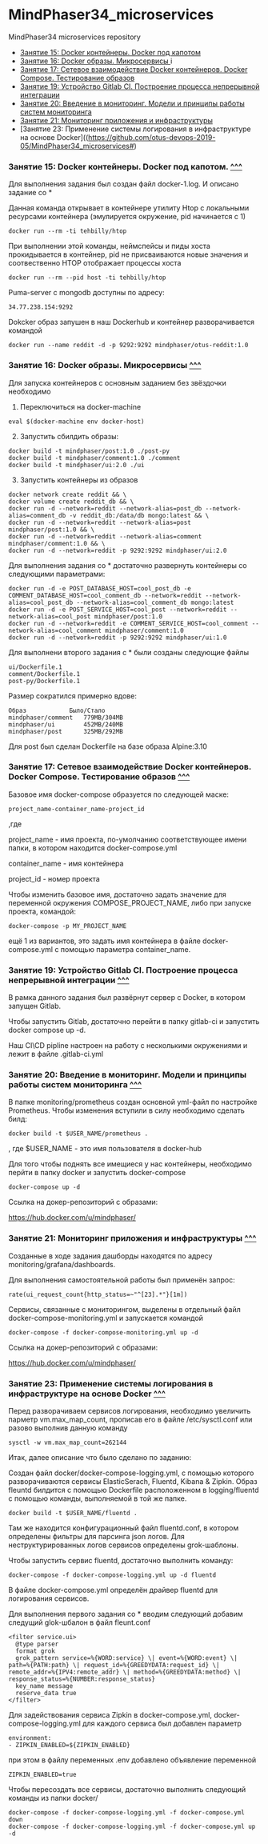 <a id="top"></a>
# MindPhaser34_microservices
MindPhaser34 microservices repository

- [Занятие 15: Docker контейнеры. Docker под капотом](https://github.com/otus-devops-2019-05/MindPhaser34_microservices#%D0%B7%D0%B0%D0%BD%D1%8F%D1%82%D0%B8%D0%B5-15-docker-%D0%BA%D0%BE%D0%BD%D1%82%D0%B5%D0%B9%D0%BD%D0%B5%D1%80%D1%8B-docker-%D0%BF%D0%BE%D0%B4-%D0%BA%D0%B0%D0%BF%D0%BE%D1%82%D0%BE%D0%BC)
- [Занятие 16: Docker образы. Микросервисы ](https://github.com/otus-devops-2019-05/MindPhaser34_microservices/#%D0%B7%D0%B0%D0%BD%D1%8F%D1%82%D0%B8%D0%B5-16-docker-%D0%BE%D0%B1%D1%80%D0%B0%D0%B7%D1%8B-%D0%BC%D0%B8%D0%BA%D1%80%D0%BE%D1%81%D0%B5%D1%80%D0%B2%D0%B8%D1%81%D1%8B)i
- [Занятие 17: Сетевое взаимодействие Docker контейнеров. Docker Compose. Тестирование образов](https://github.com/otus-devops-2019-05/MindPhaser34_microservices#%D0%B7%D0%B0%D0%BD%D1%8F%D1%82%D0%B8%D0%B5-17-%D1%81%D0%B5%D1%82%D0%B5%D0%B2%D0%BE%D0%B5-%D0%B2%D0%B7%D0%B0%D0%B8%D0%BC%D0%BE%D0%B4%D0%B5%D0%B9%D1%81%D1%82%D0%B2%D0%B8%D0%B5-docker-%D0%BA%D0%BE%D0%BD%D1%82%D0%B5%D0%B9%D0%BD%D0%B5%D1%80%D0%BE%D0%B2-docker-compose-%D1%82%D0%B5%D1%81%D1%82%D0%B8%D1%80%D0%BE%D0%B2%D0%B0%D0%BD%D0%B8%D0%B5-%D0%BE%D0%B1%D1%80%D0%B0%D0%B7%D0%BE%D0%B2)
- [Занятие 19: Устройство Gitlab CI. Построение процесса непрерывной интеграции](https://github.com/otus-devops-2019-05/MindPhaser34_microservices#%D0%B7%D0%B0%D0%BD%D1%8F%D1%82%D0%B8%D0%B5-19-%D1%83%D1%81%D1%82%D1%80%D0%BE%D0%B9%D1%81%D1%82%D0%B2%D0%BE-gitlab-ci-%D0%BF%D0%BE%D1%81%D1%82%D1%80%D0%BE%D0%B5%D0%BD%D0%B8%D0%B5-%D0%BF%D1%80%D0%BE%D1%86%D0%B5%D1%81%D1%81%D0%B0-%D0%BD%D0%B5%D0%BF%D1%80%D0%B5%D1%80%D1%8B%D0%B2%D0%BD%D0%BE%D0%B9-%D0%B8%D0%BD%D1%82%D0%B5%D0%B3%D1%80%D0%B0%D1%86%D0%B8%D0%B8)
- [Занятие 20: Введение в мониторинг. Модели и принципы работы систем мониторинга](https://github.com/otus-devops-2019-05/MindPhaser34_microservices#%D0%B7%D0%B0%D0%BD%D1%8F%D1%82%D0%B8%D0%B5-20-%D0%B2%D0%B2%D0%B5%D0%B4%D0%B5%D0%BD%D0%B8%D0%B5-%D0%B2-%D0%BC%D0%BE%D0%BD%D0%B8%D1%82%D0%BE%D1%80%D0%B8%D0%BD%D0%B3-%D0%BC%D0%BE%D0%B4%D0%B5%D0%BB%D0%B8-%D0%B8-%D0%BF%D1%80%D0%B8%D0%BD%D1%86%D0%B8%D0%BF%D1%8B-%D1%80%D0%B0%D0%B1%D0%BE%D1%82%D1%8B-%D1%81%D0%B8%D1%81%D1%82%D0%B5%D0%BC-%D0%BC%D0%BE%D0%BD%D0%B8%D1%82%D0%BE%D1%80%D0%B8%D0%BD%D0%B3%D0%B0)
- [Занятие 21: Мониторинг приложения и инфраструктуры](https://github.com/otus-devops-2019-05/MindPhaser34_microservices#%D0%B7%D0%B0%D0%BD%D1%8F%D1%82%D0%B8%D0%B5-21-%D0%BC%D0%BE%D0%BD%D0%B8%D1%82%D0%BE%D1%80%D0%B8%D0%BD%D0%B3-%D0%BF%D1%80%D0%B8%D0%BB%D0%BE%D0%B6%D0%B5%D0%BD%D0%B8%D1%8F-%D0%B8-%D0%B8%D0%BD%D1%84%D1%80%D0%B0%D1%81%D1%82%D1%80%D1%83%D0%BA%D1%82%D1%83%D1%80%D1%8B-)
- [Занятие 23: Применение системы логирования в инфраструктуре на основе Docker]((https://github.com/otus-devops-2019-05/MindPhaser34_microservices#)

### Занятие 15: Docker контейнеры. Docker под капотом. <a href="#top">^^^</a>

Для выполнения задания был создан файл docker-1.log. И описано задание со *

Данная команда открывает в контейнере утилиту Htop с локальными ресурсами контейнера (эмулируется окружение, pid начинается с 1)
```shell
docker run --rm -ti tehbilly/htop
```
При выполнении этой команды, неймспейсы и пиды хоста прокидывается в контейнер, pid не присваиваются новые значения и соотвественно HTOP отображает процессы хоста
```shell
docker run --rm --pid host -ti tehbilly/htop
```
Puma-server с mongodb доступны по адресу:
```shell
34.77.238.154:9292
```
Dokcker образ запушен в наш Dockerhub и контейнер разворачивается командой
```shell
docker run --name reddit -d -p 9292:9292 mindphaser/otus-reddit:1.0
```

### Занятие 16: Docker образы. Микросервисы <a href="#top">^^^</a>

Для запуска контейнеров с основным заданием без звёздочки необходимо
1. Переключиться на docker-machine
```shell
eval $(docker-machine env docker-host)
```
2. Запустить сбилдить образы:
```shell
docker build -t mindphaser/post:1.0 ./post-py
docker build -t mindphaser/comment:1.0 ./comment
docker build -t mindphaser/ui:2.0 ./ui
```
3. Запустить контейнеры из образов
```shell
docker network create reddit && \
docker volume create reddit_db && \
docker run -d --network=reddit --network-alias=post_db --network-alias=comment_db -v reddit_db:/data/db mongo:latest && \
docker run -d --network=reddit --network-alias=post mindphaser/post:1.0 && \
docker run -d --network=reddit --network-alias=comment mindphaser/comment:1.0 && \
docker run -d --network=reddit -p 9292:9292 mindphaser/ui:2.0
```

Для выполнения задания со * достаточно развернуть контейнеры со следующими параметрами:
```shell
docker run -d -e POST_DATABASE_HOST=cool_post_db -e COMMENT_DATABASE_HOST=cool_comment_db --network=reddit --network-alias=cool_post_db --network-alias=cool_comment_db mongo:latest
docker run -d -e POST_SERVICE_HOST=cool_post --network=reddit --network-alias=cool_post mindphaser/post:1.0
docker run -d --network=reddit -e COMMENT_SERVICE_HOST=cool_comment --network-alias=cool_comment mindphaser/comment:1.0
docker run -d --network=reddit -p 9292:9292 mindphaser/ui:1.0
```
Для выполнени второго задания с * были созданы следующие файлы
```shell
ui/Dockerfile.1
comment/Dockerfile.1
post-py/Dockerfile.1
```

Размер сократился примерно вдове: 
```shell
Образ		     Было/Стало
mindphaser/comment   779MB/304MB
mindphaser/ui        452MB/240MB
mindphaser/post	     325MB/292MB
```

Для post был сделан Dockerfile на базе образа Alpine:3.10

### Занятие 17: Сетевое взаимодействие Docker контейнеров. Docker Compose. Тестирование образов <a href="#top">^^^</a>

Базовое имя docker-compose образуется по следующей маске:
```shell
project_name-container_name-project_id
``` 
,где

project_name - имя проекта, по-умолчанию соответствующее имени папки, в котором находится docker-compose.yml

container_name - имя контейнера

project_id - номер проекта


Чтобы изменить базовое имя, достаточно задать значение для переменной окружения COMPOSE_PROJECT_NAME, либо при запуске проекта, командой:
```shell
docker-compose -p MY_PROJECT_NAME
```
ещё 1 из вариантов, это задать имя контейнера в файлe docker-compose.yml с помощью параметра container_name.

### Занятие 19: Устройство Gitlab CI. Построение процесса непрерывной интеграции <a href="#top">^^^</a>

В рамка данного задания был развёрнут сервер с Docker, в котором запущен Gitlab. 

Чтобы запустить Gitlab, достаточно перейти в папку gitlab-ci и запустить docker compose up -d.

Наш CI\CD pipline настроен на работу с несколькими окружениями и лежит в файле .gitlab-ci.yml

### Занятие 20: Введение в мониторинг. Модели и принципы работы систем мониторинга <a href="#top">^^^</a>

В папке monitoring/prometheus создан основной yml-файл по настройке Prometheus. Чтобы изменения вступили в силу необходимо сделать билд:
```shell
docker build -t $USER_NAME/prometheus .
```
, где $USER_NAME - это имя пользователя в docker-hub

Для того чтобы поднять все имещиеся у нас контейнеры, необходимо перйти в папку docker и запустить docker-compose
```shell
docker-compose up -d
```

Ссылка на докер-репозиторий с образами:

https://hub.docker.com/u/mindphaser/

### Занятие 21: Мониторинг приложения и инфраструктуры <a href="#top">^^^</a>

Созданные в ходе задания дашборды находятся по адресу monitoring/grafana/dashboards.

Для выполнения самостоятельной работы был применён запрос:
```shell
rate(ui_request_count{http_status=~"^[23].*"}[1m])
```
Сервисы, связанные с мониторингом, выделены в отдельный файл docker-compose-monitoring.yml и запускается командой
```shell
docker-compose -f docker-compose-monitoring.yml up -d
```
Ссылка на докер-репозиторий с образами:

https://hub.docker.com/u/mindphaser/

### Занятие 23: Применение системы логирования в инфраструктуре на основе Docker <a href="#top">^^^</a>

Перед разворачиваем сервисов логирования, необходимо увеличить парметр vm.max_map_count, прописав его в файле  /etc/sysctl.conf или разово выполнив данную команду
```shell
sysctl -w vm.max_map_count=262144
```
Итак, далее описание что было сделано по заданию:

Создан файл docker/docker-compose-logging.yml, с помощью которого разворачиваются сервисы ElasticSerach, Fluentd, Kibana & Zipkin. Образ fleuntd билдится с помощью Dockerfile расположенном в logging/fluentd с помощью команды, выполняемой в той же папке.
```shell
docker build -t $USER_NAME/fluentd .
```
Там же находится конфигурационный файл fluentd.conf, в котором определены фильтры для парсинга json логов. Для неструктурированных логов сервисов определены grok-шаблоны.

Чтобы запустить сервис fluentd, достаточно выполнить команду:
```shell
docker-compose -f docker-compose-logging.yml up -d fluentd
```
В файле docker-compose.yml определён драйвер fluentd для логирования сервисов.

Для выполнения первого задания со * вводим следующий добавим следущий glok-шбалон в файл fleunt.conf
```shell
<filter service.ui>
  @type parser
  format grok
  grok_pattern service=%{WORD:service} \| event=%{WORD:event} \| path=%{PATH:path} \| request_id=%{GREEDYDATA:request_id} \| remote_addr=%{IPV4:remote_addr} \| method=%{GREEDYDATA:method} \| response_status=%{NUMBER:response_status}
  key_name message
  reserve_data true
</filter>
```
Для задействования сервиса Zipkin в docker-compose.yml, docker-compose-logging.yml для каждого сервиса был добавлен параметр
```shell
environment:
- ZIPKIN_ENABLED=${ZIPKIN_ENABLED}
```
при этом в файлу переменных .env добавлено объявление переменной
```shell
ZIPKIN_ENABLED=true
```

Чтобы пересоздать все сервисы, достаточно выполнить следующий команды из папки docker/
```shell
docker-compose -f docker-compose-logging.yml -f docker-compose.yml down
docker-compose -f docker-compose-logging.yml -f docker-compose.yml up -d
```

